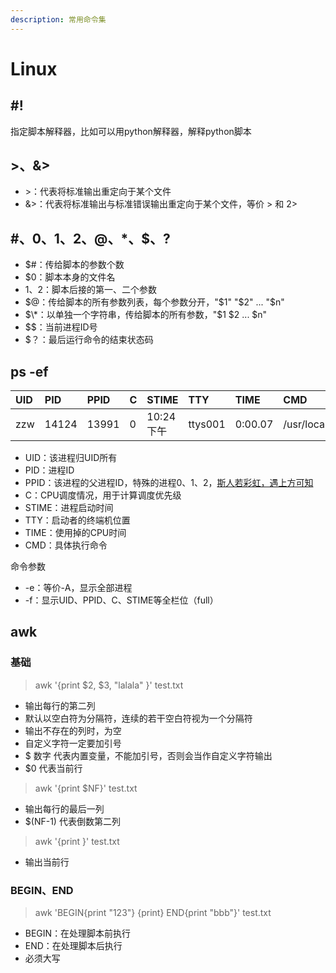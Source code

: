 ```yaml
---
description: 常用命令集
---
```


# Linux

## \#!

指定脚本解释器，比如可以用python解释器，解释python脚本

## &gt;、&&gt;

* &gt;：代表将标准输出重定向于某个文件
* &&gt;：代表将标准输出与标准错误输出重定向于某个文件，等价 &gt; 和 2&gt;

## $\#、$0、$1、$2、$@、$\*、$$、$?

* $\#：传给脚本的参数个数
* $0：脚本本身的文件名
* $1、$2：脚本后接的第一、二个参数
* $@：传给脚本的所有参数列表，每个参数分开，"$1" "$2" ... "$n"
* $\*：以单独一个字符串，传给脚本的所有参数，"$1 $2  ...  $n"
* $$：当前进程ID号
* $？：最后运行命令的结束状态码

## ps -ef

| UID | PID | PPID | C | STIME | TTY | TIME | CMD |
| :--- | :--- | :--- | :--- | :--- | :--- | :--- | :--- |
| zzw | 14124 | 13991 | 0 | 10:24下午 | ttys001 | 0:00.07 | /usr/local/python |

* UID：该进程归UID所有
* PID：进程ID
* PPID：该进程的父进程ID，特殊的进程0、1、2，[斯人若彩虹，遇上方可知](https://www.cnblogs.com/HKUI/articles/9557727.html)
* C：CPU调度情况，用于计算调度优先级
* STIME：进程启动时间
* TTY：启动者的终端机位置
* TIME：使用掉的CPU时间
* CMD：具体执行命令

命令参数

* -e：等价-A，显示全部进程
* -f：显示UID、PPID、C、STIME等全栏位（full）

## awk

### 基础

> awk '{print $2, $3, "lalala" }' test.txt

* 输出每行的第二列
* 默认以空白符为分隔符，连续的若干空白符视为一个分隔符
* 输出不存在的列时，为空
* 自定义字符一定要加引号
* $ 数字 代表内置变量，不能加引号，否则会当作自定义字符输出
* $0 代表当前行

> awk '{print $NF}' test.txt

* 输出每行的最后一列
* $\(NF-1\) 代表倒数第二列

> awk '{print }' test.txt

* 输出当前行

### BEGIN、END

> awk 'BEGIN{print "123"} {print} END{print "bbb"}' test.txt

* BEGIN：在处理脚本前执行
* END：在处理脚本后执行
* 必须大写

